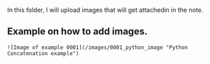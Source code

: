 In this folder, I will upload images that will get attachedin in the note.


## Example on how to add images.
```
![Image of example 0001](/images/0001_python_image "Python Concatenation example")
```
